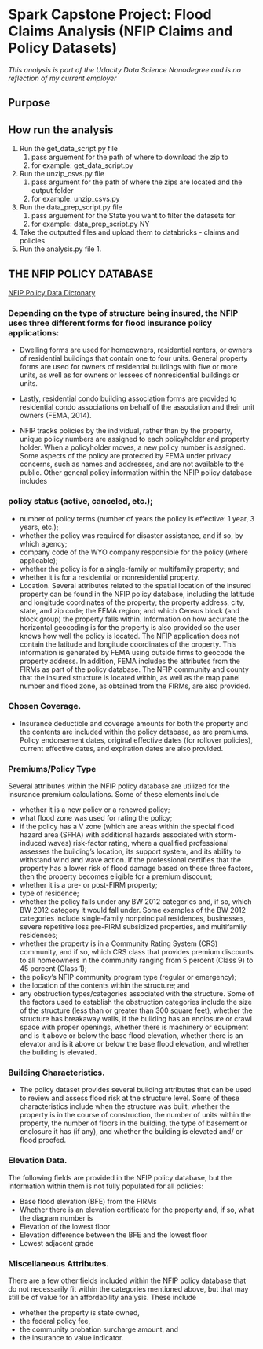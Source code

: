 # Spark Capstone Project: Flood Claims Analysis (NFIP Claims and Policy Datasets)
*This analysis is part of the Udacity Data Science Nanodegree and is no reflection of my current employer*

## Purpose

## How run the analysis

1. Run the get_data_script.py file
    1. pass arguement for the path of where to download the zip to
    2. for example: get_data_script.py 
2. Run the unzip_csvs.py file
    1. pass argument for the path of where the zips are located and the output folder
    2. for example: unzip_csvs.py 
3. Run the data_prep_script.py file
    1. pass arguement for the State you want to filter the datasets for
    2. for example: data_prep_script.py NY
4. Take the outputted files and upload them to databricks - claims and policies
5. Run the analysis.py file
    1. 


## THE NFIP POLICY DATABASE

[NFIP Policy Data Dictonary](https://www.nap.edu/read/21848/chapter/5#51)

### Depending on the type of structure being insured, the NFIP uses three different forms for flood insurance policy applications:

* Dwelling forms are used for homeowners, residential renters, or owners of residential buildings that contain one to four units.
General property forms are used for owners of residential buildings with five or more units, as well as for owners or lessees of nonresidential buildings or units.
* Lastly, residential condo building association forms are provided to residential condo associations on behalf of the association and their unit owners (FEMA, 2014).


* NFIP tracks policies by the individual, rather than by the property, unique policy numbers are assigned to each policyholder and property holder. When a policyholder moves, a new policy number is assigned. Some aspects of the policy are protected by FEMA under privacy concerns, such as names and addresses, and are not available to the public. Other general policy information within the NFIP policy database includes

### policy status (active, canceled, etc.);
* number of policy terms (number of years the policy is effective: 1 year, 3 years, etc.);
* whether the policy was required for disaster assistance, and if so, by which agency;
* company code of the WYO company responsible for the policy (where applicable);
* whether the policy is for a single-family or multifamily property; and
* whether it is for a residential or nonresidential property.
* Location. Several attributes related to the spatial location of the insured property can be found in the NFIP policy database, including the latitude and longitude coordinates of the property; the property address, city, state, and zip code; the FEMA region; and which Census block (and block group) the property falls within. Information on how accurate the horizontal geocoding is for the property is also provided so the user knows how well the policy is located. The NFIP application does not contain the latitude and longitude coordinates of the property. This information is generated by FEMA using outside firms to geocode the property address. In addition, FEMA includes the attributes from the FIRMs as part of the policy database. The NFIP community and county that the insured structure is located within, as well as the map panel number and flood zone, as obtained from the FIRMs, are also provided.

### Chosen Coverage. 
* Insurance deductible and coverage amounts for both the property and the contents are included within the policy database, as are premiums. Policy endorsement dates, original effective dates (for rollover policies), current effective dates, and expiration dates are also provided.

### Premiums/Policy Type
Several attributes within the NFIP policy database are utilized for the insurance premium calculations. Some of these elements include

* whether it is a new policy or a renewed policy;
* what flood zone was used for rating the policy;
* if the policy has a V zone (which are areas within the special flood hazard area (SFHA) with additional hazards associated with storm-induced waves) risk-factor rating, where a qualified professional assesses the building’s location, its support system, and its ability to withstand wind and wave action. If the professional certifies that the property has a lower risk of flood damage based on these three factors, then the property becomes eligible for a premium discount;
* whether it is a pre- or post-FIRM property;
* type of residence;
* whether the policy falls under any BW 2012 categories and, if so, which BW 2012 category it would fall under. Some examples of the BW 2012 categories include single-family nonprincipal residences, businesses, severe repetitive loss pre-FIRM subsidized properties, and multifamily residences;
* whether the property is in a Community Rating System (CRS) community, and if so, which CRS class that provides premium discounts to all homeowners in the community ranging from 5 percent (Class 9) to 45 percent (Class 1);
* the policy’s NFIP community program type (regular or emergency);
* the location of the contents within the structure; and
* any obstruction types/categories associated with the structure. Some of the factors used to establish the obstruction categories include the size of the structure (less than or greater than 300 square feet), whether the structure has breakaway walls, if the building has an enclosure or crawl space with proper openings, whether there is machinery or equipment and is it above or below the base flood elevation, whether there is an elevator and is it above or below the base flood elevation, and whether the building is elevated.
### Building Characteristics. 
* The policy dataset provides several building attributes that can be used to review and assess flood risk at the structure level. Some of these characteristics include when the structure was built, whether the property is in the course of construction, the number of units within the property, the number of floors in the building, the type of basement or enclosure it has (if any), and whether the building is elevated and/ or flood proofed.

### Elevation Data. 
The following fields are provided in the NFIP policy database, but the information within them is not fully populated for all policies:

* Base flood elevation (BFE) from the FIRMs
* Whether there is an elevation certificate for the property and, if so, what the diagram number is
* Elevation of the lowest floor
* Elevation difference between the BFE and the lowest floor
* Lowest adjacent grade


### Miscellaneous Attributes. 
There are a few other fields included within the NFIP policy database that do not necessarily fit within the categories mentioned above, but that may still be of value for an affordability analysis. These include

* whether the property is state owned,
* the federal policy fee,
* the community probation surcharge amount, and
* the insurance to value indicator.



